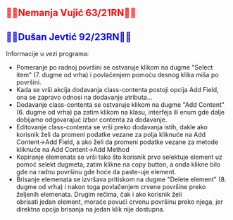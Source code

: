## <span style="color:red">💯💯**Nemanja Vujić 63/21RN💯💯**</span>
## <span style="color:blue">💢💢**Dušan Jevtić 92/23RN💢💢**</span>

Informacije u vezi programa:
- Pomeranje po radnoj površini se ostvaruje klikom na dugme "Select item" (7. dugme od vrha) i povlačenjem pomoću desnog klika miša po površini.
- Kada se vrši akcija dodavanja class-contenta postoji opcija Add Field, ona se zapravo odnosi na dodavanje atributa...
- Dodavanje class-contenta se ostvaruje klikom na dugme "Add Content" (6. dugme od vrha) pa zatim klikom na klasu, interfejs ili enum gde dalje dobijamo odgovarajuć izbor contenta za dodavanje.
- Editovanje class-contenta se vrši preko dodavanja istih, dakle ako korisnik želi da promeni podatke vezane za polja kliknuće na Add Content->Add Field,
  a ako želi da promeni podatke vezane za metode kliknuće na Add Content->Add Method
- Kopiranje elemenata se vrši tako što korisnik prvo selektuje element uz pomoć selekt dugmeta, zatim  klikne na copy button, a onda klikne bilo gde na radnu površinu gde hoće da paste-uje element.
- Brisanje elemenata se izvršava pritiskom na dugme "Delete element" (8. dugme od vrha) i nakon toga povlačenjem crvene površine preko željenih elemenata. Drugim rečima, čak i ako korisnik želi  
  obrisati jedan element, moraće povući crvenu površinu preko njega, jer direktna opcija brisanja na jedan klik nije dostupna.
